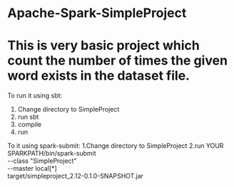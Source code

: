 # Apache-Spark-SimpleProject
# This is very basic project which count the number of times the given word exists in the dataset file.
To run it using sbt:
  1. Change directory to SimpleProject
  2. run sbt
  3. compile
  4. run

To it using spark-submit:
  1.Change directory to SimpleProject
  2.run
    YOUR SPARKPATH/bin/spark-submit \
    --class "SimpleProject" \
    --master local[*] \
    target/simpleproject_2.12-0.1.0-SNAPSHOT.jar
